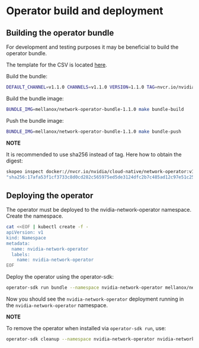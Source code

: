 # Operator build and deployment


## Building the operator bundle

For development and testing purposes it may be beneficial to build the operator bundle.

The template for the CSV is located [here](config/manifests/bases/nvidia-network-operator.clusterserviceversion.yaml).

Build the bundle:

```bash
DEFAULT_CHANNEL=v1.1.0 CHANNELS=v1.1.0 VERSION=1.1.0 TAG=nvcr.io/nvidia/cloud-native/network-operator@sha256:17afa53f1cf3733c8d0cd282c565975ed5de3124dfc2b7c485ad12c97e51c251 make bundle
```

Build the bundle image:

```bash
BUNDLE_IMG=mellanox/network-operator-bundle-1.1.0 make bundle-build
```

Push the bundle image:

```bash
BUNDLE_IMG=mellanox/network-operator-bundle-1.1.0 make bundle-push
```

**NOTE**

It is recommended to use sha256 instead of tag.
Here how to obtain the digest:

```bash
skopeo inspect docker://nvcr.io/nvidia/cloud-native/network-operator:v1.1.0 | jq .Digest
"sha256:17afa53f1cf3733c8d0cd282c565975ed5de3124dfc2b7c485ad12c97e51c251"
```

## Deploying the operator

The operator must be deployed to the nvidia-network-operator namespace. Create the namespace.

```bash
cat <<EOF | kubectl create -f -
apiVersion: v1
kind: Namespace
metadata:
  name: nvidia-network-operator
  labels:
    name: nvidia-network-operator
EOF
```

Deploy the operator using the operator-sdk:

```bash
operator-sdk run bundle --namespace nvidia-network-operator mellanox/network-operator-bundle-1.1.0
```

Now you should see the `nvidia-network-operator` deployment running in the
`nvidia-network-operator` namespace.

**NOTE**

To remove the operator when installed via `operator-sdk run`, use:

```bash
operator-sdk cleanup --namespace nvidia-network-operator nvidia-network-operator
```

